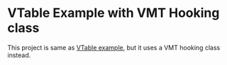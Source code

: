 # VTable Example with VMT Hooking class

This project is same as [VTable example](https://github.com/Hulkstance/vtable-example), but it uses a VMT hooking class instead.
